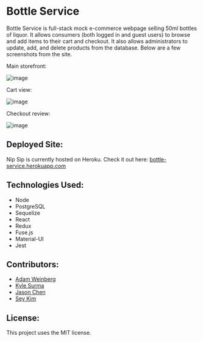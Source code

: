 # Bottle Service

Bottle Service is full-stack mock e-commerce webpage selling 50ml bottles of liquor. It allows consumers (both logged in and guest users) to browse and add items to their cart and checkout. It also allows administrators to update, add, and delete products from the database. Below are a few screenshots from the site.

Main storefront:

![image](https://user-images.githubusercontent.com/54007795/138567439-54a594c5-acce-485e-9e68-ea824162e6ba.png)


Cart view:

![image](https://user-images.githubusercontent.com/54007795/138567453-88b01248-543a-4cc4-ad36-1c70f90c7c7c.png)

Checkout review:

![image](https://user-images.githubusercontent.com/54007795/138567465-01ef12a4-4b15-460d-bc55-bb977743c8e3.png)



## Deployed Site:

Nip Sip is currently hosted on Heroku. Check it out here: [bottle-service.herokuapp.com](http://bottle-service.herokuapp.com/)

## Technologies Used:
- Node
- PostgreSQL
- Sequelize
- React
- Redux
- Fuse.js
- Material-UI
- Jest

## Contributors:
- [Adam Weinberg](https://github.com/adamweinberg)
- [Kyle Surma](https://github.com/kylesurma)
- [Jason Chen](https://github.com/jchen258)
- [Sey Kim](https://github.com/iseykim)

## License:
This project uses the MIT license.
